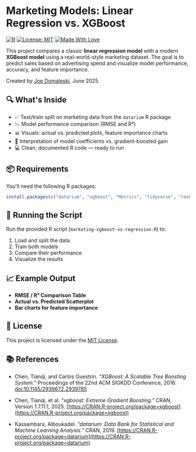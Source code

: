 # Marketing Models: Linear Regression vs. XGBoost

[![R](https://img.shields.io/badge/R-4.3.1-blue?logo=r)](https://www.r-project.org/)
[![License: MIT](https://img.shields.io/badge/License-MIT-yellow.svg)](LICENSE)
[![Made With Love](https://img.shields.io/badge/made%20with-%E2%9D%A4-red)](https://blog.marketingdatascience.ai)

This project compares a classic **linear regression model** with a modern **XGBoost model** using a real-world-style marketing dataset. The goal is to predict sales based on advertising spend and visualize model performance, accuracy, and feature importance.

Created by [Joe Domaleski](https://blog.marketingdatascience.ai), June 2025.

## 🔍 What's Inside

- ✅ Test/train split on marketing data from the `datarium` R package  
- 📉 Model performance comparison (RMSE and R²)  
- 📊 Visuals: actual vs. predicted plots, feature importance charts  
- 🧠 Interpretation of model coefficients vs. gradient-boosted gain  
- 💻 Clean, documented R code — ready to run

## 📦 Requirements

You'll need the following R packages:

```r
install.packages(c("datarium", "xgboost", "Metrics", "tidyverse", "reshape2"))
```

## 🚀 Running the Script

Run the provided R script (`marketing-xgboost-vs-regression.R`) to:

1. Load and split the data  
2. Train both models  
3. Compare their performance  
4. Visualize the results  

## 📈 Example Output

- **RMSE / R² Comparison Table**
- **Actual vs. Predicted Scatterplot**
- **Bar charts for feature importance**

## 📜 License

This project is licensed under the [MIT License](LICENSE).

## 📚 References

- Chen, Tianqi, and Carlos Guestrin. _“XGBoost: A Scalable Tree Boosting System.”_ Proceedings of the 22nd ACM SIGKDD Conference, 2016. [doi:10.1145/2939672.2939785](https://doi.org/10.1145/2939672.2939785)

- Chen, Tianqi, et al. _“xgboost: Extreme Gradient Boosting.”_ CRAN, Version 1.7.11.1, 2025. [https://CRAN.R-project.org/package=xgboost](https://CRAN.R-project.org/package=xgboost)

- Kassambara, Alboukadel. _“datarium: Data Bank for Statistical and Machine Learning Analysis.”_ CRAN, 2019. [https://CRAN.R-project.org/package=datarium](https://CRAN.R-project.org/package=datarium)

